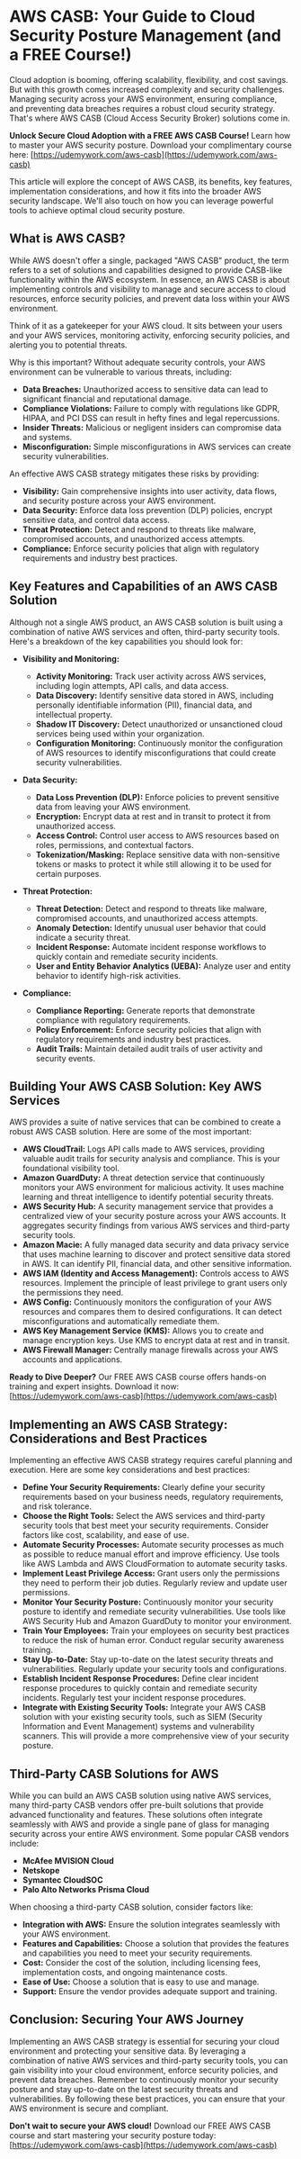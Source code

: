 # AWS CASB: Your Guide to Cloud Security Posture Management (and a FREE Course!)

Cloud adoption is booming, offering scalability, flexibility, and cost savings. But with this growth comes increased complexity and security challenges. Managing security across your AWS environment, ensuring compliance, and preventing data breaches requires a robust cloud security strategy. That's where AWS CASB (Cloud Access Security Broker) solutions come in.

**Unlock Secure Cloud Adoption with a FREE AWS CASB Course!** Learn how to master your AWS security posture. Download your complimentary course here: [https://udemywork.com/aws-casb](https://udemywork.com/aws-casb)

This article will explore the concept of AWS CASB, its benefits, key features, implementation considerations, and how it fits into the broader AWS security landscape. We'll also touch on how you can leverage powerful tools to achieve optimal cloud security posture.

## What is AWS CASB?

While AWS doesn't offer a single, packaged "AWS CASB" product, the term refers to a set of solutions and capabilities designed to provide CASB-like functionality within the AWS ecosystem. In essence, an AWS CASB is about implementing controls and visibility to manage and secure access to cloud resources, enforce security policies, and prevent data loss within your AWS environment.

Think of it as a gatekeeper for your AWS cloud. It sits between your users and your AWS services, monitoring activity, enforcing security policies, and alerting you to potential threats.

Why is this important? Without adequate security controls, your AWS environment can be vulnerable to various threats, including:

*   **Data Breaches:** Unauthorized access to sensitive data can lead to significant financial and reputational damage.
*   **Compliance Violations:** Failure to comply with regulations like GDPR, HIPAA, and PCI DSS can result in hefty fines and legal repercussions.
*   **Insider Threats:** Malicious or negligent insiders can compromise data and systems.
*   **Misconfiguration:** Simple misconfigurations in AWS services can create security vulnerabilities.

An effective AWS CASB strategy mitigates these risks by providing:

*   **Visibility:** Gain comprehensive insights into user activity, data flows, and security posture across your AWS environment.
*   **Data Security:** Enforce data loss prevention (DLP) policies, encrypt sensitive data, and control data access.
*   **Threat Protection:** Detect and respond to threats like malware, compromised accounts, and unauthorized access attempts.
*   **Compliance:** Enforce security policies that align with regulatory requirements and industry best practices.

## Key Features and Capabilities of an AWS CASB Solution

Although not a single AWS product, an AWS CASB solution is built using a combination of native AWS services and often, third-party security tools.  Here's a breakdown of the key capabilities you should look for:

*   **Visibility and Monitoring:**
    *   **Activity Monitoring:** Track user activity across AWS services, including login attempts, API calls, and data access.
    *   **Data Discovery:** Identify sensitive data stored in AWS, including personally identifiable information (PII), financial data, and intellectual property.
    *   **Shadow IT Discovery:** Detect unauthorized or unsanctioned cloud services being used within your organization.
    *   **Configuration Monitoring:** Continuously monitor the configuration of AWS resources to identify misconfigurations that could create security vulnerabilities.

*   **Data Security:**
    *   **Data Loss Prevention (DLP):** Enforce policies to prevent sensitive data from leaving your AWS environment.
    *   **Encryption:** Encrypt data at rest and in transit to protect it from unauthorized access.
    *   **Access Control:** Control user access to AWS resources based on roles, permissions, and contextual factors.
    *   **Tokenization/Masking:** Replace sensitive data with non-sensitive tokens or masks to protect it while still allowing it to be used for certain purposes.

*   **Threat Protection:**
    *   **Threat Detection:** Detect and respond to threats like malware, compromised accounts, and unauthorized access attempts.
    *   **Anomaly Detection:** Identify unusual user behavior that could indicate a security threat.
    *   **Incident Response:** Automate incident response workflows to quickly contain and remediate security incidents.
    *   **User and Entity Behavior Analytics (UEBA):** Analyze user and entity behavior to identify high-risk activities.

*   **Compliance:**
    *   **Compliance Reporting:** Generate reports that demonstrate compliance with regulatory requirements.
    *   **Policy Enforcement:** Enforce security policies that align with regulatory requirements and industry best practices.
    *   **Audit Trails:** Maintain detailed audit trails of user activity and security events.

## Building Your AWS CASB Solution: Key AWS Services

AWS provides a suite of native services that can be combined to create a robust AWS CASB solution. Here are some of the most important:

*   **AWS CloudTrail:** Logs API calls made to AWS services, providing valuable audit trails for security analysis and compliance.  This is your foundational visibility tool.
*   **Amazon GuardDuty:** A threat detection service that continuously monitors your AWS environment for malicious activity. It uses machine learning and threat intelligence to identify potential security threats.
*   **AWS Security Hub:** A security management service that provides a centralized view of your security posture across your AWS accounts. It aggregates security findings from various AWS services and third-party security tools.
*   **Amazon Macie:** A fully managed data security and data privacy service that uses machine learning to discover and protect sensitive data stored in AWS. It can identify PII, financial data, and other sensitive information.
*   **AWS IAM (Identity and Access Management):** Controls access to AWS resources. Implement the principle of least privilege to grant users only the permissions they need.
*   **AWS Config:** Continuously monitors the configuration of your AWS resources and compares them to desired configurations. It can detect misconfigurations and automatically remediate them.
*   **AWS Key Management Service (KMS):** Allows you to create and manage encryption keys. Use KMS to encrypt data at rest and in transit.
*   **AWS Firewall Manager:** Centrally manage firewalls across your AWS accounts and applications.

**Ready to Dive Deeper?** Our FREE AWS CASB course offers hands-on training and expert insights. Download it now: [https://udemywork.com/aws-casb](https://udemywork.com/aws-casb)

## Implementing an AWS CASB Strategy: Considerations and Best Practices

Implementing an effective AWS CASB strategy requires careful planning and execution. Here are some key considerations and best practices:

*   **Define Your Security Requirements:** Clearly define your security requirements based on your business needs, regulatory requirements, and risk tolerance.
*   **Choose the Right Tools:** Select the AWS services and third-party security tools that best meet your security requirements. Consider factors like cost, scalability, and ease of use.
*   **Automate Security Processes:** Automate security processes as much as possible to reduce manual effort and improve efficiency. Use tools like AWS Lambda and AWS CloudFormation to automate security tasks.
*   **Implement Least Privilege Access:** Grant users only the permissions they need to perform their job duties. Regularly review and update user permissions.
*   **Monitor Your Security Posture:** Continuously monitor your security posture to identify and remediate security vulnerabilities. Use tools like AWS Security Hub and Amazon GuardDuty to monitor your environment.
*   **Train Your Employees:** Train your employees on security best practices to reduce the risk of human error. Conduct regular security awareness training.
*   **Stay Up-to-Date:** Stay up-to-date on the latest security threats and vulnerabilities. Regularly update your security tools and configurations.
*   **Establish Incident Response Procedures:** Define clear incident response procedures to quickly contain and remediate security incidents. Regularly test your incident response procedures.
*   **Integrate with Existing Security Tools:** Integrate your AWS CASB solution with your existing security tools, such as SIEM (Security Information and Event Management) systems and vulnerability scanners. This will provide a more comprehensive view of your security posture.

## Third-Party CASB Solutions for AWS

While you can build an AWS CASB solution using native AWS services, many third-party CASB vendors offer pre-built solutions that provide advanced functionality and features. These solutions often integrate seamlessly with AWS and provide a single pane of glass for managing security across your entire AWS environment. Some popular CASB vendors include:

*   **McAfee MVISION Cloud**
*   **Netskope**
*   **Symantec CloudSOC**
*   **Palo Alto Networks Prisma Cloud**

When choosing a third-party CASB solution, consider factors like:

*   **Integration with AWS:** Ensure the solution integrates seamlessly with your AWS environment.
*   **Features and Capabilities:** Choose a solution that provides the features and capabilities you need to meet your security requirements.
*   **Cost:** Consider the cost of the solution, including licensing fees, implementation costs, and ongoing maintenance costs.
*   **Ease of Use:** Choose a solution that is easy to use and manage.
*   **Support:** Ensure the vendor provides adequate support and training.

## Conclusion: Securing Your AWS Journey

Implementing an AWS CASB strategy is essential for securing your cloud environment and protecting your sensitive data. By leveraging a combination of native AWS services and third-party security tools, you can gain visibility into your cloud environment, enforce security policies, and prevent data breaches. Remember to continuously monitor your security posture and stay up-to-date on the latest security threats and vulnerabilities. By following these best practices, you can ensure that your AWS environment is secure and compliant.

**Don't wait to secure your AWS cloud!** Download our FREE AWS CASB course and start mastering your security posture today: [https://udemywork.com/aws-casb](https://udemywork.com/aws-casb)
